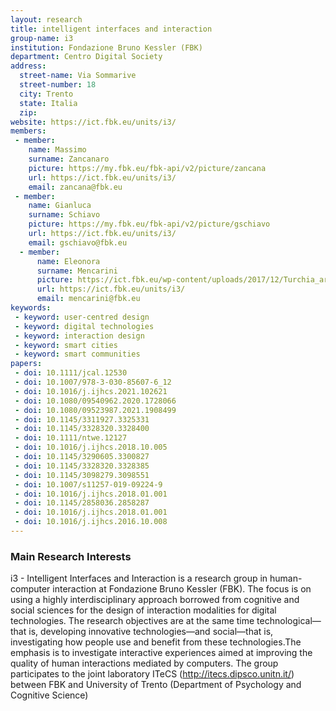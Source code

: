 ```yaml
---
layout: research
title: intelligent interfaces and interaction 
group-name: i3
institution: Fondazione Bruno Kessler (FBK)
department: Centro Digital Society
address: 
  street-name: Via Sommarive
  street-number: 18
  city: Trento
  state: Italia
  zip: 
website: https://ict.fbk.eu/units/i3/
members: 
 - member: 
    name: Massimo
    surname: Zancanaro
    picture: https://my.fbk.eu/fbk-api/v2/picture/zancana
    url: https://ict.fbk.eu/units/i3/
    email: zancana@fbk.eu
 - member:
    name: Gianluca
    surname: Schiavo
    picture: https://my.fbk.eu/fbk-api/v2/picture/gschiavo
    url: https://ict.fbk.eu/units/i3/
    email: gschiavo@fbk.eu
  - member:
      name: Eleonora
      surname: Mencarini
      picture: https://ict.fbk.eu/wp-content/uploads/2017/12/Turchia_archeologia-150x150.jpg
      url: https://ict.fbk.eu/units/i3/
      email: mencarini@fbk.eu  
keywords: 
 - keyword: user-centred design
 - keyword: digital technologies
 - keyword: interaction design
 - keyword: smart cities
 - keyword: smart communities
papers: 
 - doi: 10.1111/jcal.12530
 - doi: 10.1007/978-3-030-85607-6_12
 - doi: 10.1016/j.ijhcs.2021.102621
 - doi: 10.1080/09540962.2020.1728066
 - doi: 10.1080/09523987.2021.1908499
 - doi: 10.1145/3311927.3325331
 - doi: 10.1145/3328320.3328400
 - doi: 10.1111/ntwe.12127
 - doi: 10.1016/j.ijhcs.2018.10.005
 - doi: 10.1145/3290605.3300827
 - doi: 10.1145/3328320.3328385
 - doi: 10.1145/3098279.3098551
 - doi: 10.1007/s11257-019-09224-9
 - doi: 10.1016/j.ijhcs.2018.01.001
 - doi: 10.1145/2858036.2858287
 - doi: 10.1016/j.ijhcs.2018.01.001
 - doi: 10.1016/j.ijhcs.2016.10.008
---
```



### Main Research Interests
i3 - Intelligent Interfaces and Interaction is a research group in  human-computer interaction at Fondazione Bruno Kessler (FBK). The focus is on using a highly interdisciplinary approach borrowed from cognitive and social sciences for the design of interaction modalities for digital technologies. The research objectives are at the same time technological—that is, developing innovative technologies—and social—that is, investigating how people use and benefit from these technologies.The emphasis is to investigate interactive experiences aimed at improving the quality of human interactions mediated by computers.
The group participates to the joint laboratory ITeCS (http://itecs.dipsco.unitn.it/) between FBK and University of Trento (Department of Psychology and Cognitive Science)
